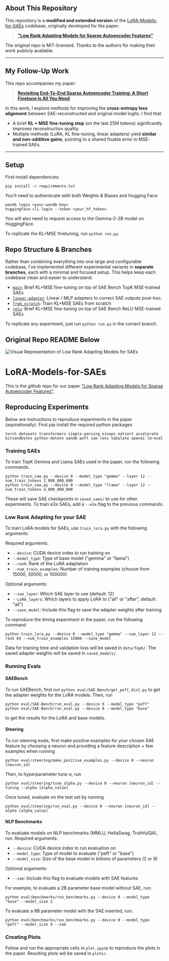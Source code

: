 ## About This Repository

This repository is a **modified and extended version** of the [LoRA-Models-for-SAEs](https://github.com/matchten/LoRA-Models-for-SAEs) codebase, originally developed for the paper:  
> [**"Low Rank Adapting Models for Sparse Autoencoder Features"**](https://arxiv.org/abs/2501.19406v1)

The original repo is MIT-licensed. Thanks to the authors for making their work publicly available.

---

## My Follow-Up Work

This repo accompanies my paper:  
> [**Revisiting End-To-End Sparse Autoencoder Training: A Short Finetune Is All You Need**](https://arxiv.org/abs/2503.17272)

In this work, I explore methods for improving the **cross-entropy loss alignment** between SAE-reconstructed and original model logits. I find that:

- A brief **KL + MSE fine-tuning step** (on the last 25M tokens) significantly improves reconstruction quality.
- Multiple methods (LoRA, KL fine-tuning, linear adapters) yield **similar and non-additive gains**, pointing to a shared fixable error in MSE-trained SAEs.

---

## Setup

First install dependencies:

`pip install -r requirements.txt`

You’ll need to authenticate with both Weights & Biases and Hugging Face:

```
wandb login <your-wandb-key>
huggingface-cli login --token <your_hf_token>
```

You will also need to request access to the Gemma-2-2B model on HuggingFace.

To replicate the KL+MSE finetuning, run `python run.py`.

## Repo Structure & Branches

Rather than combining everything into one large and configurable codebase, I’ve implemented different experimental variants in **separate branches**, each with a minimal and focused setup. This helps keep each codebase clean and easier to understand.

- [`main`](https://github.com/adamkarvonen/sae_kl_finetune/tree/main): Brief KL+MSE fine-tuning on top of SAE Bench TopK MSE-trained SAEs  
- [`linear-adapter`](https://github.com/adamkarvonen/sae_kl_finetune/tree/linear-adapter): Linear / MLP adapters to correct SAE outputs post-hoc.
- [`from_scratch`](https://github.com/adamkarvonen/sae_kl_finetune/tree/from_scratch): Train KL+MSE SAEs from scratch
- [`relu`](https://github.com/adamkarvonen/sae_kl_finetune/tree/relu): Brief KL+MSE fine-tuning on top of SAE Bench ReLU MSE-trained SAEs 

To replicate any experiment, just run `python run.py` in the correct branch.


## Original Repo README Below

![Visual Representation of Low Rank Adapting Models for SAEs](plots/LoRA-SAE_setup.jpg)

# LoRA-Models-for-SAEs
This is the github repo for our paper ["Low Rank Adapting Models for Sparse Autoencoder Features"](https://arxiv.org/abs/2501.19406v1).

## Reproducing Experiments
Below are instructions to reproduce experiments in the paper (aspirationally).
First pip install the required python packages
```
torch datasets transformers simple-parsing einops natsort accelerate bitsandbytes python-dotenv wandb peft sae-lens tabulate openai lm-eval
```

### Training SAEs
To train TopK Gemma and Llama SAEs used in the paper, run the following commands.
```
python train_sae.py --device 0 --model_type "gemma" --layer 12 --num_train_tokens 2_000_000_000
python train_sae.py --device 0 --model_type "llama" --layer 12 --num_train_tokens 4_000_000_000
```
These will save SAE checkpoints in `saved_saes/` to use for other experiments. To train e2e SAEs, add a `--e2e` flag to the previous commands.

### Low Rank Adapting for your SAE
To train LoRA models for SAEs, use `train_lora.py` with the following arguments:

Required arguments:
- `--device`: CUDA device index to run training on
- `--model_type`: Type of base model ("gemma" or "llama")
- `--rank`: Rank of the LoRA adaptation
- `--num_train_examples`: Number of training examples (choose from 15000, 30000, or 100000)

Optional arguments:
- `--sae_layer`: Which SAE layer to use (default: 12)
- `--LoRA_layers`: Which layers to apply LoRA to ("all" or "after", default: "all")
- `--save_model`: Include this flag to save the adapter weights after training

To reproduce the timing experiment in the paper, run the following command
```
python train_lora.py --device 0 --model_type "gemma" --sae_layer 12 --rank 64 --num_train_examples 15000 --save_model
```
Data for training time and validation loss will be saved in `data/TopK/`. The saved adapter weights will be saved in `saved_models/`.

### Running Evals
#### SAEBench
To run SAEBench, first run `python eval/SAE-Bench/get_peft_dict.py` to get the adapter weights for the LoRA models. Then, run
```
python eval/SAE-Bench/run_eval.py --device 0 --model_type "peft"
python eval/SAE-Bench/run_eval.py --device 0 --model_type "base"
```
to get the results for the LoRA and base models.

#### Steering
To run steering evals, first make positive examples for your chosen SAE feature by choosing a neuron and providing a feature description + few examples when running 
```
python eval/steering/make_positive_examples.py --device 0 --neuron [neuron_id]
```
Then, to hyperparameter tune $\alpha$, run
```
python eval/steering/tune_alpha.py --device 0 --neuron [neuron_id] --tuning --alpha [alpha_value]
```
Once tuned, evaluate on the test set by running
```
python eval/steering/run_eval.py --device 0 --neuron [neuron_id] --alpha [alpha_value]
```

#### NLP Benchmarks
To evaluate models on NLP benchmarks (MMLU, HellaSwag, TruthfulQA), run:
Required arguments:
- `--device`: CUDA device index to run evaluation on
- `--model_type`: Type of model to evaluate ("peft" or "base")
- `--model_size`: Size of the base model in billions of parameters (2 or 9)

Optional arguments:
- `--sae`: Include this flag to evaluate models with SAE features

For example, to evaluate a 2B parameter base model without SAE, run:
```
python eval/benchmarks/run_benchmarks.py --device 0 --model_type "base" --model_size 2
```
To evaluate a 9B parameter model with the SAE inserted, run:
```
python eval/benchmarks/run_benchmarks.py --device 0 --model_type "peft" --model_size 9 --sae
```

### Creating Plots
Follow and run the appropriate cells in `plot.ipynb` to reproduce the plots in the paper. Resulting plots will be saved in `plots/`.

